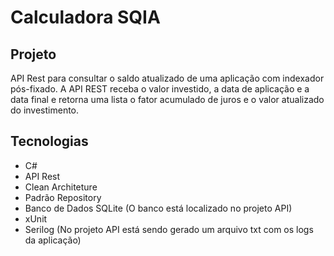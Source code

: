 # Calculadora SQIA

## Projeto
API Rest para consultar o saldo atualizado de uma aplicação com indexador pós-fixado.
A API REST receba o valor investido, a data de aplicação e a data final e retorna uma lista o fator acumulado de juros e o valor atualizado do investimento.

## Tecnologias
- C#
- API Rest
- Clean Architeture
- Padrão Repository
- Banco de Dados SQLite (O banco está localizado no projeto API)
- xUnit
- Serilog (No projeto API está sendo gerado um arquivo txt com os logs da aplicação)

  
